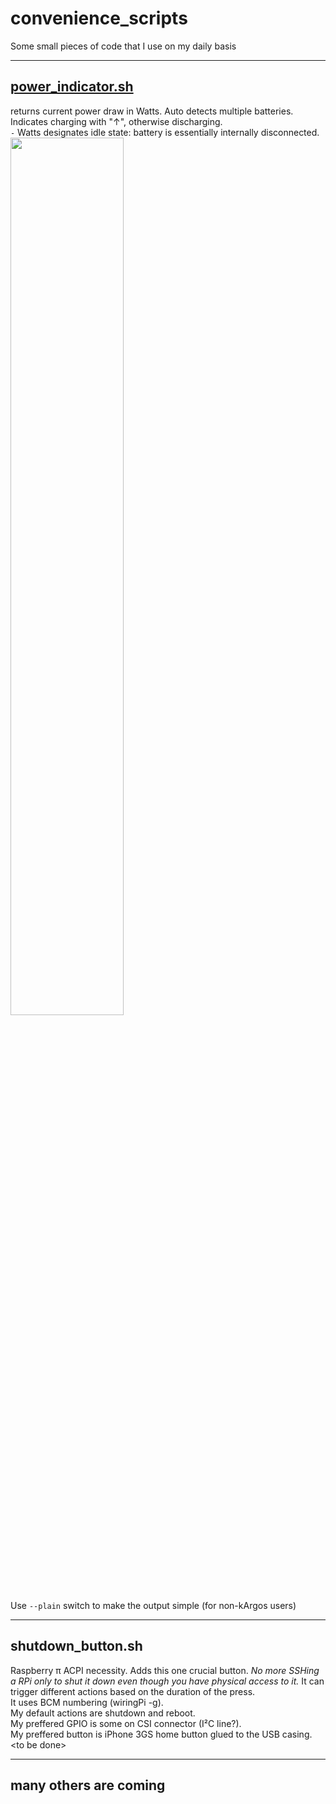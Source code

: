 # convenience_scripts
Some small pieces of code that I use on my daily basis

--- 

## [power_indicator.sh](https://github.com/amateusz/convenience_scripts/blob/master/power_indicator.sh)
returns current power draw in Watts. Auto detects multiple batteries. Indicates charging with "↑", otherwise discharging.  
`-` Watts designates idle state: battery is essentially internally disconnected.
<img src="https://user-images.githubusercontent.com/9356928/64735861-b0314c00-d4e9-11e9-86f2-732897c5aca1.png" align=center width="60%"></img>  
Use `--plain` switch to make the output simple (for non-kArgos users)

---

## shutdown_button.sh
Raspberry π ACPI necessity. Adds 
this one crucial button. _No more SSHing a RPi only to shut it down even though you have physical access to it._ It can trigger different actions based on the duration of the press.  
It uses BCM numbering (wiringPi -g).  
My default actions are shutdown and reboot.  
 My preffered GPIO is some on CSI connector (I²C line?).  
  My preffered button is iPhone 3GS home button glued to the USB casing.  
\<to be done\>

---

## many others are coming
